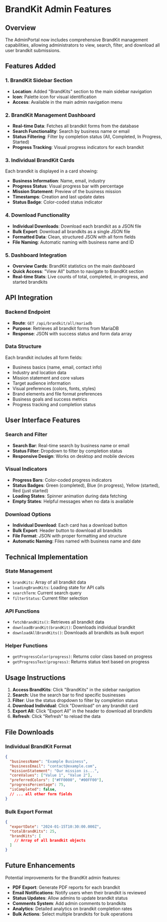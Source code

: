 # BrandKit Admin Features

## Overview
The AdminPortal now includes comprehensive BrandKit management capabilities, allowing administrators to view, search, filter, and download all user brandkit submissions.

## Features Added

### 1. BrandKit Sidebar Section
- **Location**: Added "BrandKits" section to the main sidebar navigation
- **Icon**: Palette icon for visual identification
- **Access**: Available in the main admin navigation menu

### 2. BrandKit Management Dashboard
- **Real-time Data**: Fetches all brandkit forms from the database
- **Search Functionality**: Search by business name or email
- **Status Filtering**: Filter by completion status (All, Completed, In Progress, Started)
- **Progress Tracking**: Visual progress indicators for each brandkit

### 3. Individual BrandKit Cards
Each brandkit is displayed in a card showing:
- **Business Information**: Name, email, industry
- **Progress Status**: Visual progress bar with percentage
- **Mission Statement**: Preview of the business mission
- **Timestamps**: Creation and last update dates
- **Status Badge**: Color-coded status indicator

### 4. Download Functionality
- **Individual Downloads**: Download each brandkit as a JSON file
- **Bulk Export**: Download all brandkits as a single JSON file
- **Formatted Data**: Clean, structured JSON with all form fields
- **File Naming**: Automatic naming with business name and ID

### 5. Dashboard Integration
- **Overview Cards**: BrandKit statistics on the main dashboard
- **Quick Access**: "View All" button to navigate to BrandKit section
- **Real-time Stats**: Live counts of total, completed, in-progress, and started brandkits

## API Integration

### Backend Endpoint
- **Route**: `GET /api/brandkit/all/mariadb`
- **Purpose**: Retrieves all brandkit forms from MariaDB
- **Response**: JSON with success status and form data array

### Data Structure
Each brandkit includes all form fields:
- Business basics (name, email, contact info)
- Industry and location data
- Mission statement and core values
- Target audience information
- Visual preferences (colors, fonts, styles)
- Brand elements and file format preferences
- Business goals and success metrics
- Progress tracking and completion status

## User Interface Features

### Search and Filter
- **Search Bar**: Real-time search by business name or email
- **Status Filter**: Dropdown to filter by completion status
- **Responsive Design**: Works on desktop and mobile devices

### Visual Indicators
- **Progress Bars**: Color-coded progress indicators
- **Status Badges**: Green (completed), Blue (in progress), Yellow (started), Red (just started)
- **Loading States**: Spinner animation during data fetching
- **Empty States**: Helpful messages when no data is available

### Download Options
- **Individual Download**: Each card has a download button
- **Bulk Export**: Header button to download all brandkits
- **File Format**: JSON with proper formatting and structure
- **Automatic Naming**: Files named with business name and date

## Technical Implementation

### State Management
- `brandKits`: Array of all brandkit data
- `loadingBrandKits`: Loading state for API calls
- `searchTerm`: Current search query
- `filterStatus`: Current filter selection

### API Functions
- `fetchBrandKits()`: Retrieves all brandkit data
- `downloadBrandKit(brandKit)`: Downloads individual brandkit
- `downloadAllBrandKits()`: Downloads all brandkits as bulk export

### Helper Functions
- `getProgressColor(progress)`: Returns color class based on progress
- `getProgressText(progress)`: Returns status text based on progress

## Usage Instructions

1. **Access BrandKits**: Click "BrandKits" in the sidebar navigation
2. **Search**: Use the search bar to find specific businesses
3. **Filter**: Use the status dropdown to filter by completion status
4. **Download Individual**: Click "Download" on any brandkit card
5. **Export All**: Click "Export All" in the header to download all brandkits
6. **Refresh**: Click "Refresh" to reload the data

## File Downloads

### Individual BrandKit Format
```json
{
  "businessName": "Example Business",
  "businessEmail": "contact@example.com",
  "missionStatement": "Our mission is...",
  "coreValues": ["Value 1", "Value 2"],
  "preferredColors": ["#FF0000", "#00FF00"],
  "progressPercentage": 75,
  "isCompleted": false,
  // ... all other form fields
}
```

### Bulk Export Format
```json
{
  "exportDate": "2024-01-15T10:30:00.000Z",
  "totalBrandKits": 25,
  "brandKits": [
    // Array of all brandkit objects
  ]
}
```

## Future Enhancements

Potential improvements for the BrandKit admin features:
- **PDF Export**: Generate PDF reports for each brandkit
- **Email Notifications**: Notify users when their brandkit is reviewed
- **Status Updates**: Allow admins to update brandkit status
- **Comments System**: Add admin comments to brandkits
- **Analytics**: Detailed analytics on brandkit completion rates
- **Bulk Actions**: Select multiple brandkits for bulk operations
